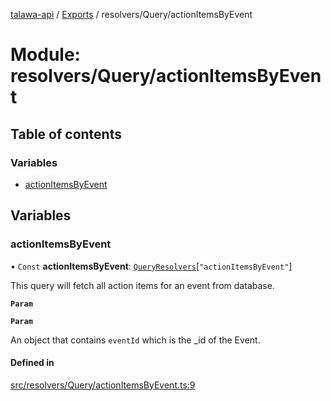[talawa-api](../README.md) / [Exports](../modules.md) / resolvers/Query/actionItemsByEvent

# Module: resolvers/Query/actionItemsByEvent

## Table of contents

### Variables

- [actionItemsByEvent](resolvers_Query_actionItemsByEvent.md#actionitemsbyevent)

## Variables

### actionItemsByEvent

• `Const` **actionItemsByEvent**: [`QueryResolvers`](types_generatedGraphQLTypes.md#queryresolvers)[``"actionItemsByEvent"``]

This query will fetch all action items for an event from database.

**`Param`**

**`Param`**

An object that contains `eventId` which is the _id of the Event.

#### Defined in

[src/resolvers/Query/actionItemsByEvent.ts:9](https://github.com/PalisadoesFoundation/talawa-api/blob/1bb35e9/src/resolvers/Query/actionItemsByEvent.ts#L9)
